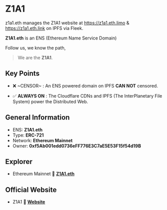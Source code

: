 # Z1A1

z1a1.eth manages the Z1A1 website at https://z1a1.eth.limo & https://z1a1.eth.link on IPFS via Fleek.

**Z1A1.eth** is an ENS (Ethereum Name Service Domain)

Follow us, we know the path,

> We are the **Z1A1**.

## Key Points

- :x: ~CENSOR~ : An ENS powered domain on IPFS **CAN NOT** censored.

- :white_check_mark: **ALWAYS ON** : The Cloudflare CDNs and IPFS (The InterPlanetary File System) power the Distributed Web.


## General Information
- ENS: **Z1A1.eth**
- Type: **ERC-721**
- Network: **Ethereum Mainnet**
- Owner: **0xf5Ab001edd0736eFF776E3C7aE5E53F15f54d19B**


## Explorer

- Ethereum Mainnet :link: <a href="https://etherscan.io/enslookup-search?search=z1a1.eth" target="_new">**Z1A1.eth**</a>

## Official Website
- Z1A1 :link: <a href="https://z1a1.eth.limo" target="_new">**Website**</a>

